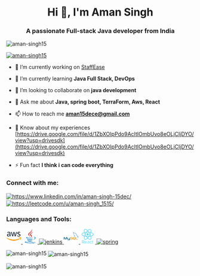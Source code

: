 <h1 align="center">Hi 👋, I'm Aman Singh</h1>
<h3 align="center">A passionate Full-stack Java developer from India</h3>

<p align="left"> <img src="https://komarev.com/ghpvc/?username=aman-singh15&label=Profile%20views&color=0e75b6&style=flat" alt="aman-singh15" /> </p>

<p align="left"> <a href="https://github.com/ryo-ma/github-profile-trophy"><img src="https://github-profile-trophy.vercel.app/?username=aman-singh15" alt="aman-singh15" /></a> </p>

- 🔭 I’m currently working on [StaffEase](https://github.com/Aman-singh15/Ems-Backend)

- 🌱 I’m currently learning **Java Full Stack, DevOps**

- 👯 I’m looking to collaborate on **java development**

- 💬 Ask me about **Java, spring boot, TerraForm, Aws, React**

- 📫 How to reach me **aman15dece@gmail.com**

- 📄 Know about my experiences [https://drive.google.com/file/d/1ZbXOIpPdo9AcltIOmbUvo8eOLjCIjDYO/view?usp=drivesdk](https://drive.google.com/file/d/1ZbXOIpPdo9AcltIOmbUvo8eOLjCIjDYO/view?usp=drivesdk)

- ⚡ Fun fact **I think i can code everything**

<h3 align="left">Connect with me:</h3>
<p align="left">
<a href="https://www.linkedin.com/in/aman-singh-15dec/" target="blank"><img align="center" src="https://raw.githubusercontent.com/rahuldkjain/github-profile-readme-generator/master/src/images/icons/Social/linked-in-alt.svg" alt="https://www.linkedin.com/in/aman-singh-15dec/" height="30" width="40" /></a>
<a href="https://leetcode.com/u/aman-singh_1515/" target="blank"><img align="center" src="https://raw.githubusercontent.com/rahuldkjain/github-profile-readme-generator/master/src/images/icons/Social/leet-code.svg" alt="https://leetcode.com/u/aman-singh_1515/" height="30" width="40" /></a>
</p>

<h3 align="left">Languages and Tools:</h3>
<p align="left"> <a href="https://aws.amazon.com" target="_blank" rel="noreferrer"> <img src="https://raw.githubusercontent.com/devicons/devicon/master/icons/amazonwebservices/amazonwebservices-original-wordmark.svg" alt="aws" width="40" height="40"/> </a> <a href="https://www.java.com" target="_blank" rel="noreferrer"> <img src="https://raw.githubusercontent.com/devicons/devicon/master/icons/java/java-original.svg" alt="java" width="40" height="40"/> </a> <a href="https://www.jenkins.io" target="_blank" rel="noreferrer"> <img src="https://www.vectorlogo.zone/logos/jenkins/jenkins-icon.svg" alt="jenkins" width="40" height="40"/> </a> <a href="https://www.mysql.com/" target="_blank" rel="noreferrer"> <img src="https://raw.githubusercontent.com/devicons/devicon/master/icons/mysql/mysql-original-wordmark.svg" alt="mysql" width="40" height="40"/> </a> <a href="https://reactjs.org/" target="_blank" rel="noreferrer"> <img src="https://raw.githubusercontent.com/devicons/devicon/master/icons/react/react-original-wordmark.svg" alt="react" width="40" height="40"/> </a> <a href="https://spring.io/" target="_blank" rel="noreferrer"> <img src="https://www.vectorlogo.zone/logos/springio/springio-icon.svg" alt="spring" width="40" height="40"/> </a> </p>

<p><img align="left" src="https://github-readme-stats.vercel.app/api/top-langs?username=aman-singh15&show_icons=true&locale=en&layout=compact" alt="aman-singh15" /></p>

<p>&nbsp;<img align="center" src="https://github-readme-stats.vercel.app/api?username=aman-singh15&show_icons=true&locale=en" alt="aman-singh15" /></p>

<p><img align="center" src="https://github-readme-streak-stats.herokuapp.com/?user=aman-singh15&" alt="aman-singh15" /></p>

